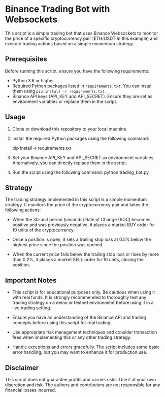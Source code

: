 # Binance Trading Bot with Websockets

This script is a simple trading bot that uses Binance Websockets to monitor the price of a specific cryptocurrency pair (ETH/USDT in this example) and execute trading actions based on a simple momentum strategy.

## Prerequisites

Before running this script, ensure you have the following requirements:

- Python 3.6 or higher
- Required Python packages listed in `requirements.txt`. You can install them using `pip install -r requirements.txt`.
- Binance API keys (API_KEY and API_SECRET). Ensure they are set as environment variables or replace them in the script.

## Usage

1. Clone or download this repository to your local machine.

2. Install the required Python packages using the following command:

	pip install -r requirements.txt

4. Set your Binance API_KEY and API_SECRET as environment variables. Alternatively, you can directly replace them in the script.

5. Run the script using the following command:
		python trading_bot.py


## Strategy

The trading strategy implemented in this script is a simple momentum strategy. It monitors the price of the cryptocurrency pair and takes the following actions:

- When the 30-unit period (seconds) Rate of Change (ROC) becomes positive and was previously negative, it places a market BUY order for 10 units of the cryptocurrency.

- Once a position is open, it sets a trailing stop loss at 0.5% below the highest price since the position was opened.

- When the current price falls below the trailing stop loss or rises by more than 0.2%, it places a market SELL order for 10 units, closing the position.

## Important Notes

- This script is for educational purposes only. Be cautious when using it with real funds. It is strongly recommended to thoroughly test any trading strategy on a demo or testnet environment before using it in a live trading setting.

- Ensure you have an understanding of the Binance API and trading concepts before using this script for real trading.

- Use appropriate risk management techniques and consider transaction fees when implementing this or any other trading strategy.

- Handle exceptions and errors gracefully. The script includes some basic error handling, but you may want to enhance it for production use.

## Disclaimer

This script does not guarantee profits and carries risks. Use it at your own discretion and risk. The authors and contributors are not responsible for any financial losses incurred.
